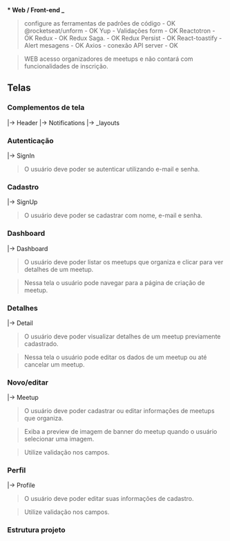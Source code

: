 **\* Web / Front-end \_**

> configure as ferramentas de padrões de código - OK
> @rocketseat/unform - OK
> Yup - Validações form - OK
> Reactotron - OK
> Redux - OK
> Redux Saga. - OK
> Redux Persist - OK
> React-toastify - Alert mesagens - OK
> Axios - conexão API server - OK

> WEB acesso organizadores de meetups e não contará com funcionalidades de inscrição.

## Telas

### Complementos de tela

|-> Header
|-> Notifications
|-> \_layouts

### Autenticação

|-> SignIn

> O usuário deve poder se autenticar utilizando e-mail e senha.

### Cadastro

|-> SignUp

> O usuário deve poder se cadastrar com nome, e-mail e senha.

### Dashboard

|-> Dashboard

> O usuário deve poder listar os meetups que organiza e clicar para ver detalhes de um meetup.

> Nessa tela o usuário pode navegar para a página de criação de meetup.

### Detalhes

|-> Detail

> O usuário deve poder visualizar detalhes de um meetup previamente cadastrado.

> Nessa tela o usuário pode editar os dados de um meetup ou até cancelar um meetup.

### Novo/editar

|-> Meetup

> O usuário deve poder cadastrar ou editar informações de meetups que organiza.

> Exiba a preview de imagem de banner do meetup quando o usuário selecionar uma imagem.

> Utilize validação nos campos.

### Perfil

|-> Profile

> O usuário deve poder editar suas informações de cadastro.

> Utilize validação nos campos.

### Estrutura projeto

###
